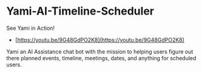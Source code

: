# Yami-AI-Timeline-Scheduler

See Yami in Action!
- [https://youtu.be/9G48GdPO2K8](https://youtu.be/9G48GdPO2K8)

Yami an AI Assistance chat bot with the mission to helping users figure out there planned events, timeline, meetings, dates, and anything for scheduled users.
